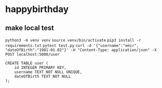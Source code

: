 # happybirthday

## make local test
`python3 -m venv venv`
`source venv/bin/activate`
`pip3 install -r requirements.txt`
`pytest test.py`
`curl -d '{"username":"emir", "dateOfBirth":"1981-01-02"}' -H "Content-Type: application/json" -X POST localhost:5000/user`
```
CREATE TABLE user (
    id INTEGER PRIMARY KEY,
    username TEXT NOT NULL UNIQUE,
    dateOfBirth TEXT NOT NULL
);
```
